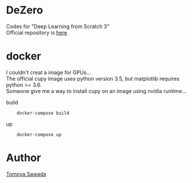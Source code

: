 
# DeZero

Codes for "Deep Learning from Scratch 3"  
Official repository is [here](https://github.com/oreilly-japan/deep-learning-from-scratch-3)

# docker

I couldn't creat a image for GPUs...  
The official cupy image uses python version 3.5, but matplotlib requires python >= 3.6.  
Someone give me a way to install cupy on an image using nvidia runtime...

build

```console
    docker-compose build
```

up

```console
    docker-compose up
```

# Author

[Tomoya Sawada](https://github.com/STomoya)

